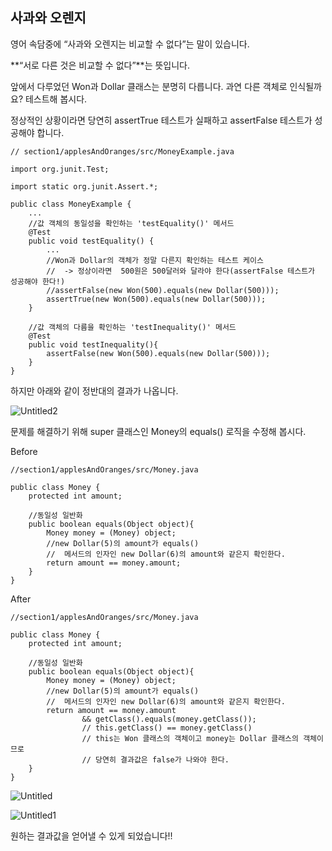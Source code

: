 ## 사과와 오렌지

영어 속담중에 “사과와 오렌지는 비교할 수 없다”는 말이 있습니다.

**“서로 다른 것은 비교할 수 없다”**는 뜻입니다.

앞에서 다루었던 Won과 Dollar 클래스는 분명히 다릅니다. 과연 다른 객체로 인식될까요? 테스트해 봅시다.

정상적인 상황이라면 당연히 assertTrue 테스트가 실패하고 assertFalse 테스트가 성공해야 합니다.

```
// section1/applesAndOranges/src/MoneyExample.java

import org.junit.Test;

import static org.junit.Assert.*;

public class MoneyExample {
    ...
    //값 객체의 동일성을 확인하는 'testEquality()' 메서드
    @Test
    public void testEquality() {
        ...
        //Won과 Dollar의 객체가 정말 다른지 확인하는 테스트 케이스
        //  -> 정상이라면  500원은 500달러와 달라야 한다(assertFalse 테스트가 성공해야 한다!)
        //assertFalse(new Won(500).equals(new Dollar(500)));
        assertTrue(new Won(500).equals(new Dollar(500)));
    }
    
    //값 객체의 다름을 확인하는 'testInequality()' 메서드 
    @Test
    public void testInequality(){
        assertFalse(new Won(500).equals(new Dollar(500)));
    }
}
```

하지만 아래와 같이 정반대의 결과가 나옵니다.

![Untitled2](https://user-images.githubusercontent.com/30682847/150134085-1fbf4d45-ca97-4293-8013-55677c551f77.png)

문제를 해결하기 위해 super 클래스인 Money의 equals() 로직을 수정해 봅시다.

Before

```
//section1/applesAndOranges/src/Money.java

public class Money {
    protected int amount;
    
    //동일성 일반화
    public boolean equals(Object object){
        Money money = (Money) object;
        //new Dollar(5)의 amount가 equals()
        //  메서드의 인자인 new Dollar(6)의 amount와 같은지 확인한다.
        return amount == money.amount;
    }
}
```

After

```
//section1/applesAndOranges/src/Money.java

public class Money {
    protected int amount;

    //동일성 일반화
    public boolean equals(Object object){
        Money money = (Money) object;
        //new Dollar(5)의 amount가 equals()
        //  메서드의 인자인 new Dollar(6)의 amount와 같은지 확인한다.
        return amount == money.amount
                && getClass().equals(money.getClass());
                // this.getClass() == money.getClass()
                // this는 Won 클래스의 객체이고 money는 Dollar 클래스의 객체이므로
                // 당연히 결과값은 false가 나와야 한다.
    }
}
```

![Untitled](https://user-images.githubusercontent.com/30682847/150133809-a692c28c-341d-412d-8a6d-d00487582641.png)

![Untitled1](https://user-images.githubusercontent.com/30682847/150133818-eda46096-3fec-4c6e-be6a-3acdcf585a00.png)

원하는 결과값을 얻어낼 수 있게 되었습니다!!